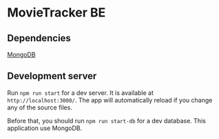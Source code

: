 # MovieTracker BE

## Dependencies

[MongoDB](https://www.mongodb.com/)

## Development server

Run `npm run start` for a dev server. It is available at `http://localhost:3000/`. The app will automatically reload if you change any of the source files.

Before that, you should run `npm run start-db` for a dev database. This application use MongoDB.
